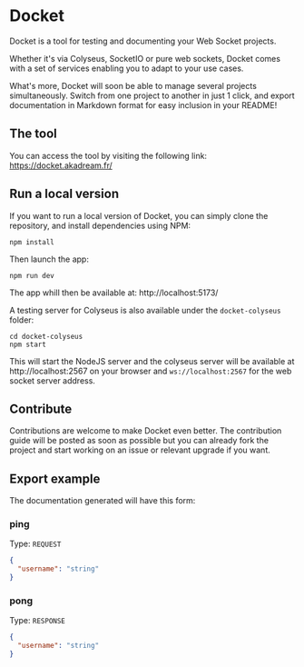 # Docket

Docket is a tool for testing and documenting your Web Socket projects.

Whether it's via Colyseus, SocketIO or pure web sockets, Docket comes with a set of services enabling you to adapt to your use cases.

What's more, Docket will soon be able to manage several projects simultaneously.
Switch from one project to another in just 1 click, and export documentation in Markdown format for easy inclusion in your README!

## The tool

You can access the tool by visiting the following link: https://docket.akadream.fr/

## Run a local version

If you want to run a local version of Docket, you can simply clone the repository, and install dependencies using NPM:
```
npm install
```
Then launch the app:
```
npm run dev
```
The app whill then be available at: http://localhost:5173/

A testing server for Colyseus is also available under the `docket-colyseus` folder:
```
cd docket-colyseus
npm start
```
This will start the NodeJS server and the colyseus server will be available at http://localhost:2567 on your browser and 
`ws://localhost:2567` for the web socket server address.

## Contribute

Contributions are welcome to make Docket even better.
The contribution guide will be posted as soon as possible but you can already fork the project and start working on an issue or relevant upgrade if you want.

## Export example

The documentation generated will have this form:

### ping
Type: `REQUEST`
```json
{
  "username": "string"
}
```

### pong
Type: `RESPONSE`
```json
{
  "username": "string"
}
```
